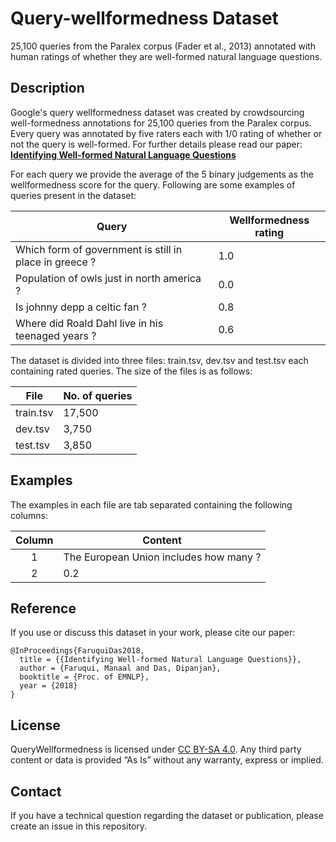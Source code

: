 # Query-wellformedness Dataset

25,100 queries from the Paralex corpus (Fader et al., 2013) annotated with human ratings of whether they are well-formed natural language questions.

## Description

Google's query wellformedness dataset was created by crowdsourcing well-formedness annotations for 25,100 queries from the Paralex corpus. Every query was annotated by five raters each with 1/0 rating of whether or not the query is well-formed. For further details please read our paper: **[Identifying Well-formed Natural Language Questions](https://arxiv.org/abs/1808.09419)**

For each query we provide the average of the 5 binary judgements as the wellformedness score for the query. Following are some examples of queries present in the dataset:

Query | Wellformedness rating
------|-----------------------
Which form of government is still in place in greece ? | 1.0
Population of owls just in north america ? | 0.0
Is johnny depp a celtic fan ? | 0.8
Where did Roald Dahl live in his teenaged years ? | 0.6

The dataset is divided into three files: train.tsv, dev.tsv and test.tsv each containing rated queries. The size of the files is as follows:

File        | No. of queries
------------| ---------------
train.tsv   | 17,500
dev.tsv     |  3,750
test.tsv    |  3,850

## Examples

The examples in each file are tab separated containing the following columns:

Column | Content
:-----:| ---------------
1      | The European Union includes how many ?
2      | 0.2

## Reference

If you use or discuss this dataset in your work, please cite our paper:

```
@InProceedings{FaruquiDas2018,
  title = {{Identifying Well-formed Natural Language Questions}},
  author = {Faruqui, Manaal and Das, Dipanjan},
  booktitle = {Proc. of EMNLP},
  year = {2018}
}
```

## License

QueryWellformedness is licensed under [CC BY-SA 4.0](http://creativecommons.org/licenses/by-sa/4.0/). Any third party content or data is provided “As Is” without any warranty, express or implied.

## Contact

If you have a technical question regarding the dataset or publication, please
create an issue in this repository.
